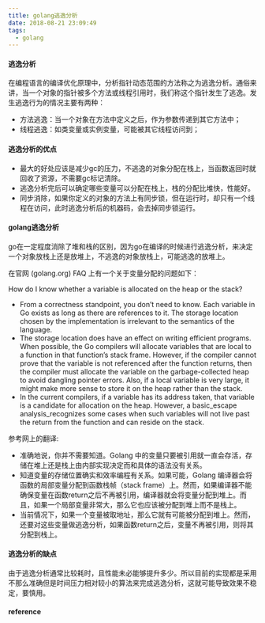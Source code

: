 ```yaml
---
title: golang逃逸分析
date: 2018-08-21 23:09:49
tags:
  - golang
---
```


#### 逃逸分析

在编程语言的编译优化原理中，分析指针动态范围的方法称之为逃逸分析。通俗来讲，当一个对象的指针被多个方法或线程引用时，我们称这个指针发生了逃逸。发生逃逸行为的情况主要有两种：

* 方法逃逸：当一个对象在方法中定义之后，作为参数传递到其它方法中；
* 线程逃逸：如类变量或实例变量，可能被其它线程访问到；

#### 逃逸分析的优点

* 最大的好处应该是减少gc的压力，不逃逸的对象分配在栈上，当函数返回时就回收了资源，不需要gc标记清除。
* 逃逸分析完后可以确定哪些变量可以分配在栈上，栈的分配比堆快，性能好。
* 同步消除，如果你定义的对象的方法上有同步锁，但在运行时，却只有一个线程在访问，此时逃逸分析后的机器码，会去掉同步锁运行。

#### golang逃逸分析

go在一定程度消除了堆和栈的区别，因为go在编译的时候进行逃逸分析，来决定一个对象放栈上还是放堆上，不逃逸的对象放栈上，可能逃逸的放堆上。

在官网 (golang.org) FAQ 上有一个关于变量分配的问题如下：

How do I know whether a variable is allocated on the heap or the stack?

* From a correctness standpoint, you don’t need to know. Each variable in Go exists as long as there are references to it. The storage location chosen by the implementation is irrelevant to the semantics of the language.
* The storage location does have an effect on writing efficient programs. When possible, the Go compilers will allocate variables that are local to a function in that function’s stack frame. However, if the compiler cannot prove that the variable is not referenced after the function returns, then the compiler must allocate the variable on the garbage-collected heap to avoid dangling pointer errors. Also, if a local variable is very large, it might make more sense to store it on the heap rather than the stack.
* In the current compilers, if a variable has its address taken, that variable is a candidate for allocation on the heap. However, a basic_escape analysis_recognizes some cases when such variables will not live past the return from the function and can reside on the stack.

参考网上的翻译:

* 准确地说，你并不需要知道。Golang 中的变量只要被引用就一直会存活，存储在堆上还是栈上由内部实现决定而和具体的语法没有关系。
* 知道变量的存储位置确实和效率编程有关系。如果可能，Golang 编译器会将函数的局部变量分配到函数栈帧（stack frame）上。然而，如果编译器不能确保变量在函数return之后不再被引用，编译器就会将变量分配到堆上。而且，如果一个局部变量非常大，那么它也应该被分配到堆上而不是栈上。
* 当前情况下，如果一个变量被取地址，那么它就有可能被分配到堆上。然而，还要对这些变量做逃逸分析，如果函数return之后，变量不再被引用，则将其分配到栈上。

#### 逃逸分析的缺点

由于逃逸分析通常比较耗时，且性能未必能够提升多少。所以目前的实现都是采用不那么准确但是时间压力相对较小的算法来完成逃逸分析，这就可能导致效果不稳定，要慎用。


#### reference

